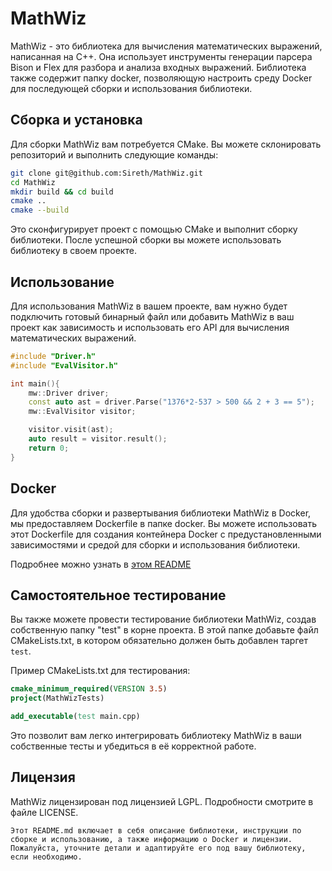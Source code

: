 # MathWiz

MathWiz - это библиотека для вычисления математических выражений, написанная на C++. Она использует инструменты генерации парсера Bison и Flex для разбора и анализа входных выражений. Библиотека также содержит папку docker, позволяющую настроить среду Docker для последующей сборки и использования библиотеки.

## Сборка и установка

Для сборки MathWiz вам потребуется CMake. Вы можете склонировать репозиторий и выполнить следующие команды:

```bash
git clone git@github.com:Sireth/MathWiz.git
cd MathWiz
mkdir build && cd build
cmake ..
cmake --build
```

Это сконфигурирует проект с помощью CMake и выполнит сборку библиотеки. После успешной сборки вы можете использовать библиотеку в своем проекте.

## Использование

Для использования MathWiz в вашем проекте, вам нужно будет подключить готовый бинарный файл или добавить MathWiz в ваш проект как зависимость и использовать его API для вычисления математических выражений.

```cpp
#include "Driver.h"
#include "EvalVisitor.h"

int main(){
    mw::Driver driver;
    const auto ast = driver.Parse("1376*2-537 > 500 && 2 + 3 == 5");
    mw::EvalVisitor visitor;

    visitor.visit(ast);
    auto result = visitor.result();
    return 0;
}

```

## Docker

Для удобства сборки и развертывания библиотеки MathWiz в Docker, мы предоставляем Dockerfile в папке docker. Вы можете использовать этот Dockerfile для создания контейнера Docker с предустановленными зависимостями и средой для сборки и использования библиотеки.

Подробнее можно узнать в [этом README](./docker/README.md)

## Самостоятельное тестирование

Вы также можете провести тестирование библиотеки MathWiz, создав собственную папку "test" в корне проекта. В этой папке добавьте файл CMakeLists.txt, в котором обязательно должен быть добавлен таргет `test`.

Пример CMakeLists.txt для тестирования:

```cmake
cmake_minimum_required(VERSION 3.5)
project(MathWizTests)

add_executable(test main.cpp)
```

Это позволит вам легко интегрировать библиотеку MathWiz в ваши собственные тесты и убедиться в её корректной работе.


## Лицензия

MathWiz лицензирован под лицензией LGPL. Подробности смотрите в файле LICENSE.

```
Этот README.md включает в себя описание библиотеки, инструкции по сборке и использованию, а также информацию о Docker и лицензии. Пожалуйста, уточните детали и адаптируйте его под вашу библиотеку, если необходимо.
```